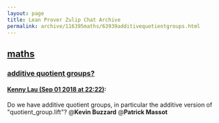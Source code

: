 ```yaml
---
layout: page
title: Lean Prover Zulip Chat Archive 
permalink: archive/116395maths/63939additivequotientgroups.html
---
```


## [maths](index.html)
### [additive quotient groups?](63939additivequotientgroups.html)

#### [Kenny Lau (Sep 01 2018 at 22:22)](https://leanprover.zulipchat.com/#narrow/stream/116395-maths/topic/additive%20quotient%20groups%3F/near/133189744):
Do we have additive quotient groups, in particular the additive version of "quotient_group.lift"? @**Kevin Buzzard** @**Patrick Massot**


